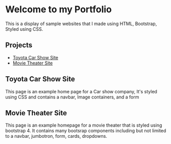 <h1> Welcome to my Portfolio </h1>  
<p> This is a display of sample websites that I made using HTML, Bootstrap, Styled using CSS.</p>

<h2>Projects</h2>
  <ul>
    <li><a href="https://github.com/ExjeetzZ/HTML-and-CSS-Projects/tree/main/One-Page%20Website">Toyota Car Show Site</a></li>
    <li><a href="https://github.com/ExjeetzZ/HTML-and-CSS-Projects/tree/main/Bootstrap">Movie Theater Site </a></li>
  </ul>

<h2>Toyota Car Show Site</h2>
<p>This page is an example home page for a Car show company, It's styled using CSS and contains a navbar, Image containers, and a form</p>

<h2>Movie Theater Site</h2>
<p>This page is an example homepage for a movie theater that is styled using bootstrap 4. It contains many bootsrap components including but not limited to a navbar, jumbotron, form, cards, dropdowns.</p>

